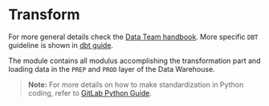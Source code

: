 # Transform

For more general details check the [Data Team handbook](https://about.gitlab.com/handbook/business-technology/data-team/). More specific `DBT` guideline is shown in [dbt guide](https://about.gitlab.com/handbook/business-technology/data-team/platform/dbt-guide/).

The module contains all modulus accomplishing the transformation part and loading data in the `PREP` and `PROD` layer of the Data Warehouse.

> **Note:** For more details on how to make standardization in Python coding, refer to [GitLab Python Guide](https://about.gitlab.com/handbook/business-technology/data-team/platform/python-guide/).